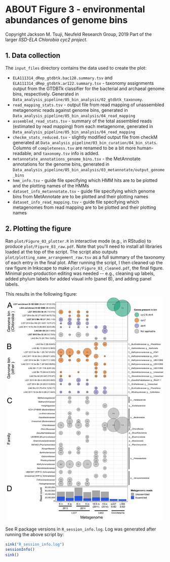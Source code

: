 # ABOUT Figure 3 - environmental abundances of genome bins
Copyright Jackson M. Tsuji, Neufeld Research Group, 2019
Part of the larger *IISD-ELA Chlorobia cyc2 project*.

## 1. Data collection
The `input_files` directory contains the data used to create the plot:
- `ELA111314_dRep_gtdbtk.bac120.summary.tsv` and `ELA111314_dRep_gtdbtk.ar122.summary.tsv` - taxonomy assignments output from the GTDBTk classifier for the bacterial and archaeal genome bins, respectively. Generated in `Data_analysis_pipeline/05_bin_analysis/02_gtdbtk_taxonomy`.
- `read_mapping_stats.tsv` - output file from read mapping of unassembled metagenomic reads against genome bins, generated in `Data_analysis_pipeline/05_bin_analysis/04_read_mapping`
- `assembled_read_stats.tsv` - summary of the total assembled reads (estimated by read mapping) from each metagenome, generated in `Data_analysis_pipeline/05_bin_analysis/04_read_mapping`
- `checkm_stats_reduced.tsv` - slightly modified output file from checkM generated at `Data_analysis_pipeline/03_bin_curation/04_bin_stats`. Columns of `completeness.tsv` are renamed to be a bit more human-readable, and `taxonomy.tsv` info is added.
- `metannotate_annotations_genome_bins.tsv` - the MetAnnotate annotations for the genome bins, generated in `Data_analysis_pipeline/05_bin_analysis/03_metannotate/output_genome_bins`
- `hmm_info.tsv` - guide file specifying which HMM hits are to be plotted and the plotting names of the HMMs
- `dataset_info_metannotate.tsv` - guide file specifying which genome bins from MetAnnotate are to be plotted and their plotting names
- `dataset_info_read_mapping.tsv` - guide file specifying which metagenomes from read mapping are to be plotted and their plotting names

## 2. Plotting the figure
Ran `plot/Figure_03_plotter.R` in interactive mode (e.g., in RStudio) to produce `plot/Figure_03_raw.pdf`. Note that you'll need to install all libraries loaded at the top of the script. The script also outputs `plot/plotting_name_arrangement_raw.tsv` as a full summary of the taxonomy of each entry in the final plot. After running the script, I then cleaned up the raw figure in Inkscape to make `plot/Figure_03_cleaned.pdf`, the final figure. Minimal post-production editing was needed -- e.g., cleaning up labels, added phylum labels for added visual info (panel B), and adding panel labels. 

This results in the following figure:
![Figure_03](plot/Figure_03_cleaned.png)

See R package versions in `R_session_info.log`. Log was generated after running the above script by:
```R
sink("R_session_info.log")
sessionInfo()
sink()
```

